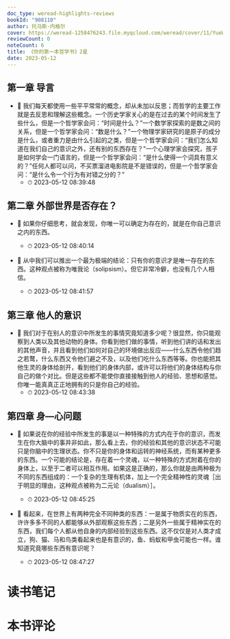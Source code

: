 ```yaml
---
doc_type: weread-highlights-reviews
bookId: "908110"
author: 托马斯·内格尔
cover: https://weread-1258476243.file.myqcloud.com/weread/cover/11/YueWen_908110/t7_YueWen_908110.jpg
reviewCount: 0
noteCount: 6
title: 《你的第一本哲学书》2星
date: 2023-05-12
---
```



## 第一章 导言


- 📌 我们每天都使用一些平平常常的概念，却从未加以反思；而哲学的主要工作就是去反思和理解这些概念。一个历史学家关心的是在过去的某个时间发生了些什么，但是一个哲学家会问：“时间是什么？”一个数学家探索的是数之间的关系，但是一个哲学家会问：“数是什么？”一个物理学家研究的是原子的成分是什么，或者重力是由什么引起的之类，但是一个哲学家会问：“我们怎么知道在我们自己的意识之外，还有别的东西存在？”一个心理学家会探究，孩子是如何学会一门语言的，但是一个哲学家会问：“是什么使得一个词具有意义的？”任何人都可以问，不买票溜进电影院是不是错误的，但是一个哲学家会问：“是什么令一个行为有对错之分的？” 
    - ⏱ 2023-05-12 08:39:48 
## 第二章 外部世界是否存在？


- 📌 如果你仔细思考，就会发现，你唯一可以确定为存在的，就是在你自己意识之内的东西。 
    - ⏱ 2023-05-12 08:40:14 

- 📌 从中我们可以推出一个最为极端的结论：只有你的意识才是唯一存在的东西。这种观点被称为唯我论（solipsism）。但它非常冷僻，也没有几个人相信。 
    - ⏱ 2023-05-12 08:41:57 
## 第三章 他人的意识


- 📌 我们对于在别人的意识中所发生的事情究竟知道多少呢？很显然，你只能观察到人类以及其他动物的身体。你看到他们做的事情，听到他们讲的话和发出的其他声音，并且看到他们如何对自己的环境做出反应——什么东西令他们趋之若鹜，什么东西又令他们避之不及，以及他们吃什么东西等等。你也能把其他生灵的身体给剖开，看到他们的身体内部，或许可以将他们的身体结构与你自己的做个对比。但是这些都不能使你直接接触到他人的经验、思想和感觉。你唯一能真真正正地拥有的只是你自己的经验。 
    - ⏱ 2023-05-12 08:43:38 
## 第四章 身—心问题


- 📌 如果说在你的经验中所发生的事是以一种特殊的方式内在于你的意识，而发生在你大脑中的事并非如此，那么看上去，你的经验和其他的意识状态不可能只是你脑中的生理状态。你不只是你的身体和运转的神经系统，而有某种更多的东西。一个可能的结论是，存在着一个灵魂，以一种特殊的方式附着在你的身体上，以至于二者可以相互作用。如果这是正确的，那么你就是由两种极为不同的东西组成的：一个复杂的生理有机体，加上一个完全精神性的灵魂［出于明显的理由，这种观点被称为二元论（dualism）］。 
    - ⏱ 2023-05-12 08:45:25 

- 📌 看起来，在世界上有两种完全不同种类的东西：一是属于物质实在的东西，许许多多不同的人都能够从外部观察这些东西；二是另外一些属于精神实在的东西，我们每个人都从他自身的内部经验到这些东西。这不仅仅是对人类才成立，狗、猫、马和鸟类看起来也是有意识的，鱼、蚂蚁和甲虫可能也一样。谁知道究竟哪些东西有意识呢？ 
    - ⏱ 2023-05-12 08:47:27 

# 读书笔记


# 本书评论
